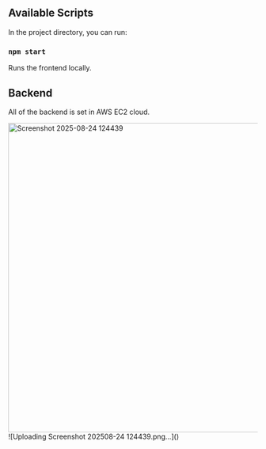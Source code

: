 ## Available Scripts

In the project directory, you can run:

### `npm start`

Runs the frontend locally.

## Backend

All of the backend is set in AWS EC2 cloud.

<img width="2517" height="625" alt="Screenshot 2025-08-24 124439" src="https://github.com/user-attachments/assets/c959e644-01c2-4fd7-af78-7b865a1c0558" />
![Uploading Screenshot 202508-24 124439.png…]()
